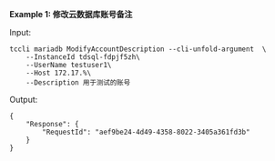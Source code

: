 **Example 1: 修改云数据库账号备注**



Input: 

```
tccli mariadb ModifyAccountDescription --cli-unfold-argument  \
    --InstanceId tdsql-fdpjf5zh\
    --UserName testuser1\
    --Host 172.17.%\
    --Description 用于测试的账号
```

Output: 
```
{
    "Response": {
        "RequestId": "aef9be24-4d49-4358-8022-3405a361fd3b"
    }
}
```

